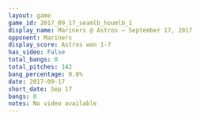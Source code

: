 ```yaml
---
layout: game
game_id: 2017_09_17_seamlb_houmlb_1
display_name: Mariners @ Astros – September 17, 2017
opponent: Mariners
display_score: Astros won 1-7
has_video: False
total_bangs: 0
total_pitches: 142
bang_percentage: 0.0%
date: 2017-09-17
short_date: Sep 17
bangs: 0
notes: No video available
---
```

